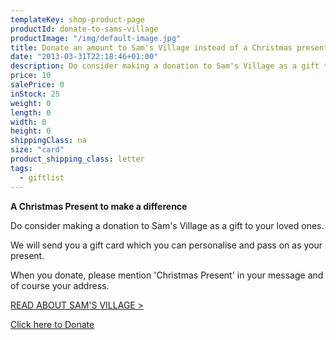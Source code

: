 ```yaml
---
templateKey: shop-product-page
productId: donate-to-sams-village
productImage: "/img/default-image.jpg"
title: Donate an amount to Sam's Village instead of a Christmas present
date: "2013-03-31T22:18:46+01:00"
description: Do consider making a donation to Sam's Village as a gift to your loved ones.
price: 10
salePrice: 0
inStock: 25
weight: 0
length: 0
width: 0
height: 0
shippingClass: na
size: "card"
product_shipping_class: letter
tags:
  - giftlist
---
```


<strong>A Christmas Present to make a difference</strong>

Do consider making a donation to Sam's Village as a gift to your loved ones.

We will send you a gift card which you can personalise and&nbsp;pass on as your present.

When you donate,&nbsp;please mention 'Christmas Present' in your message and of course your address.&nbsp;

<a href="/projects/sams-village/">READ ABOUT SAM'S VILLAGE&nbsp;&gt;</a>

<a href="https://africanvisionmalawi.charitycheckout.co.uk/#!/">Click here to Donate</a>

&nbsp;

&nbsp;

